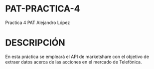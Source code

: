 # PAT-PRACTICA-4
Practica 4 PAT Alejandro López

# DESCRIPCIÓN
En esta práctica se empleará el API de marketshare con el objetivo de extraer datos acerca de las acciones en el mercado de Telefónica.

